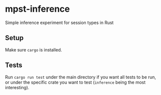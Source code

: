 # mpst-inference
 Simple inference experiment for session types in Rust

## Setup

Make sure `cargo` is installed. 

## Tests

Run `cargo run test` under the main directory if you want all tests to be run, or under the specific crate you want to test (`inference` being the most interesting).